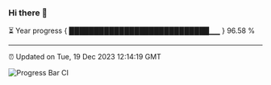 ### Hi there 👋

⏳ Year progress { ████████████████████████████▁▁ } 96.58 %

---

⏰ Updated on Tue, 19 Dec 2023 12:14:19 GMT

![Progress Bar CI](https://github.com/Shyam-Makwana/GitHub-Actions-Demo/workflows/Progress%20Bar%20CI/badge.svg)
